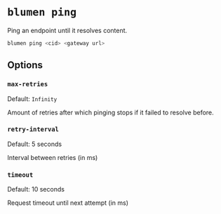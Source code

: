 # `blumen ping`

Ping an endpoint until it resolves content.

```sh
blumen ping <cid> <gateway url>
```

## Options

### `max-retries`

Default: `Infinity`

Amount of retries after which pinging stops if it failed to resolve before.

### `retry-interval`

Default: 5 seconds

Interval between retries (in ms)

### `timeout`

Default: 10 seconds

Request timeout until next attempt (in ms)